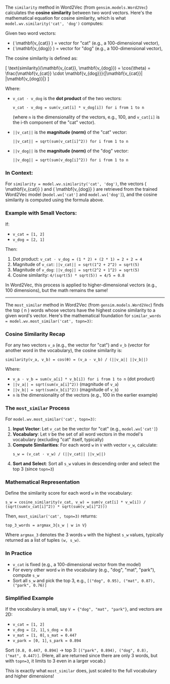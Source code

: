 The `similarity` method in Word2Vec (from `gensim.models.Word2Vec`) calculates the **cosine similarity** between two word vectors. Here's the mathematical equation for cosine similarity, which is what `model.wv.similarity('cat', 'dog')` computes:

Given two word vectors:
- \( \mathbf{v_{cat}} \) = vector for "cat" (e.g., a 100-dimensional vector),
- \( \mathbf{v_{dog}} \) = vector for "dog" (e.g., a 100-dimensional vector),

The cosine similarity is defined as:

\[
\text{similarity}(\mathbf{v_{cat}}, \mathbf{v_{dog}}) = \cos(\theta) = \frac{\mathbf{v_{cat}} \cdot \mathbf{v_{dog}}}{\|\mathbf{v_{cat}}\| \|\mathbf{v_{dog}}\|}
\]

Where:
- `v_cat · v_dog` is the **dot product** of the two vectors:
  ```
  v_cat · v_dog = sum(v_cat[i] * v_dog[i]) for i from 1 to n
  ```
  (where `n` is the dimensionality of the vectors, e.g., 100, and `v_cat[i]` is the i-th component of the "cat" vector).

- `||v_cat||` is the **magnitude (norm)** of the "cat" vector:
  ```
  ||v_cat|| = sqrt(sum(v_cat[i]^2)) for i from 1 to n
  ```

- `||v_dog||` is the **magnitude (norm)** of the "dog" vector:
  ```
  ||v_dog|| = sqrt(sum(v_dog[i]^2)) for i from 1 to n
  ```

### In Context:
For `similarity = model.wv.similarity('cat', 'dog')`, the vectors \( \mathbf{v_{cat}} \) and \( \mathbf{v_{dog}} \) are retrieved from the trained Word2Vec model (`model.wv['cat']` and `model.wv['dog']`), and the cosine similarity is computed using the formula above.

### Example with Small Vectors:
If:
- `v_cat = [1, 2]`
- `v_dog = [2, 1]`

Then:
1. Dot product: `v_cat · v_dog = (1 * 2) + (2 * 1) = 2 + 2 = 4`
2. Magnitude of `v_cat`: `||v_cat|| = sqrt(1^2 + 2^2) = sqrt(5)`
3. Magnitude of `v_dog`: `||v_dog|| = sqrt(2^2 + 1^2) = sqrt(5)`
4. Cosine similarity: `4/(sqrt(5) * sqrt(5)) = 4/5 = 0.8`

In Word2Vec, this process is applied to higher-dimensional vectors (e.g., 100 dimensions), but the math remains the same!

---------

The `most_similar` method in Word2Vec (from `gensim.models.Word2Vec`) finds the top \( n \) words whose vectors have the highest cosine similarity to a given word's vector. Here's the mathematical foundation for `similar_words = model.wv.most_similar('cat', topn=3)`:

### Cosine Similarity Recap
For any two vectors `v_a` (e.g., the vector for "cat") and `v_b` (vector for another word in the vocabulary), the cosine similarity is:

```
similarity(v_a, v_b) = cos(θ) = (v_a · v_b) / (||v_a|| ||v_b||)
```

Where:
- `v_a · v_b = sum(v_a[i] * v_b[i]) for i from 1 to n` (dot product)
- `||v_a|| = sqrt(sum(v_a[i]^2))` (magnitude of `v_a`)
- `||v_b|| = sqrt(sum(v_b[i]^2))` (magnitude of `v_b`)
- `n` is the dimensionality of the vectors (e.g., 100 in the earlier example)

### The `most_similar` Process
For `model.wv.most_similar('cat', topn=3)`:
1. **Input Vector**: Let `v_cat` be the vector for "cat" (e.g., `model.wv['cat']`)
2. **Vocabulary**: Let `V` be the set of all word vectors in the model's vocabulary (excluding "cat" itself, typically)
3. **Compute Similarities**: For each word `w` in `V` with vector `v_w`, calculate:
   ```
   s_w = (v_cat · v_w) / (||v_cat|| ||v_w||)
   ```
4. **Sort and Select**: Sort all `s_w` values in descending order and select the top 3 (since `topn=3`)

### Mathematical Representation
Define the similarity score for each word `w` in the vocabulary:
```
s_w = cosine_similarity(v_cat, v_w) = sum(v_cat[i] * v_w[i]) / (sqrt(sum(v_cat[i]^2)) * sqrt(sum(v_w[i]^2)))
```

Then, `most_similar('cat', topn=3)` returns:
```
top_3_words = argmax_3{s_w | w in V}
```
Where `argmax_3` denotes the 3 words `w` with the highest `s_w` values, typically returned as a list of tuples `(w, s_w)`.

### In Practice
- `v_cat` is fixed (e.g., a 100-dimensional vector from the model)
- For every other word `w` in the vocabulary (e.g., "dog", "mat", "park"), compute `s_w`
- Sort all `s_w` and pick the top 3, e.g., `[("dog", 0.95), ("mat", 0.87), ("park", 0.76)]`

### Simplified Example
If the vocabulary is small, say `V = {"dog", "mat", "park"}`, and vectors are 2D:
- `v_cat = [1, 2]`
- `v_dog = [2, 1]`, `s_dog = 0.8`
- `v_mat = [1, 0]`, `s_mat = 0.447`
- `v_park = [0, 1]`, `s_park = 0.894`

Sort `[0.8, 0.447, 0.894]` → top 3: `[("park", 0.894), ("dog", 0.8), ("mat", 0.447)]`. (Here, all are returned since there are only 3 words, but with `topn=3`, it limits to 3 even in a larger vocab.)

This is exactly what `most_similar` does, just scaled to the full vocabulary and higher dimensions!